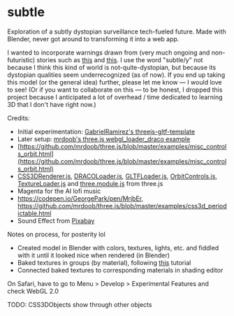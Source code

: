 # subtle
Exploration of a subtly dystopian surveillance tech-fueled future. Made with Blender, never got around to transforming it into a web app.

I wanted to incorporate warnings drawn from (very much ongoing and non-futuristic) stories such as [this](https://www.washingtonpost.com/technology/2020/11/12/test-monitoring-student-revolt/) and [this](https://www.washingtonpost.com/technology/2020/12/10/amazon-halo-band-review/). I use the word "subtle/y" not because I think this kind of world is not-quite-dystopian, but because its dystopian qualities seem underrecognized (as of now). If you end up taking this model (or the general idea) further, please let me know &mdash; I would love to see! (Or if you want to collaborate on this &mdash; to be honest, I dropped this project because I anticipated a lot of overhead / time dedicated to learning 3D that I don't have right now.)

Credits:
- Initial experimentation: [GabrielRamirez's threejs-gltf-template](https://github.com/GabrielRamirez/threejs-gltf-template)
- Later setup: [mrdoob's three.js webgl_loader_draco example](https://github.com/mrdoob/three.js/blob/master/examples/webgl_loader_draco.html)
- [https://github.com/mrdoob/three.js/blob/master/examples/misc_controls_orbit.html](https://github.com/mrdoob/three.js/blob/master/examples/misc_controls_orbit.html)
- [CSS3DRenderer.js](https://github.com/mrdoob/three.js/blob/master/examples/jsm/renderers/CSS3DRenderer.js), [DRACOLoader.js](), [GLTFLoader.js](), [OrbitControls.js](), [TextureLoader.js](https://github.com/mrdoob/three.js/blob/master/src/loaders/TextureLoader.js) and [three.module.js]() from three.js
- Magenta for the AI lofi music
- https://codepen.io/GeorgePark/pen/MrjbEr, https://github.com/mrdoob/three.js/blob/master/examples/css3d_periodictable.html
- Sound Effect from <a href="https://pixabay.com/sound-effects/?utm_source=link-attribution&amp;utm_medium=referral&amp;utm_campaign=music&amp;utm_content=5928">Pixabay</a>

Notes on process, for posterity lol
- Created model in Blender with colors, textures, lights, etc. and fiddled with it until it looked nice when rendered (in Blender)
- Baked textures in groups (by material), following [this](https://www.youtube.com/watch?v=eYvgFWEiNp8) tutorial
- Connected baked textures to corresponding materials in shading editor

On Safari, have to go to Menu > Develop > Experimental Features and check WebGL 2.0

TODO: CSS3DObjects show through other objects